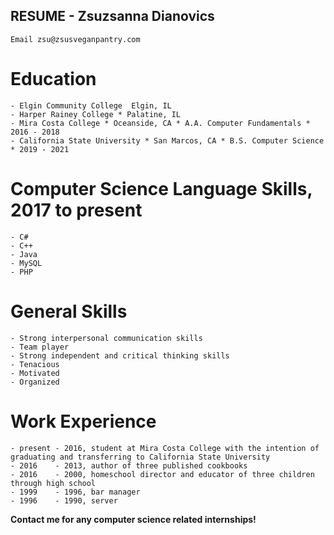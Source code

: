 ## RESUME - Zsuzsanna Dianovics
```
Email zsu@zsusveganpantry.com
``` 
# Education
```
- Elgin Community College  Elgin, IL
- Harper Rainey College * Palatine, IL
- Mira Costa College * Oceanside, CA * A.A. Computer Fundamentals * 2016 - 2018
- California State University * San Marcos, CA * B.S. Computer Science * 2019 - 2021
```
# Computer Science Language Skills, 2017 to present
```
- C#
- C++
- Java
- MySQL
- PHP
```
# General Skills
```
- Strong interpersonal communication skills
- Team player
- Strong independent and critical thinking skills
- Tenacious 
- Motivated 
- Organized
```
# Work Experience
```
- present - 2016, student at Mira Costa College with the intention of graduating and transferring to California State University
- 2016    - 2013, author of three published cookbooks
- 2016    - 2000, homeschool director and educator of three children through high school
- 1999    - 1996, bar manager 
- 1996    - 1990, server
```

**Contact me for any computer science related internships!** 



